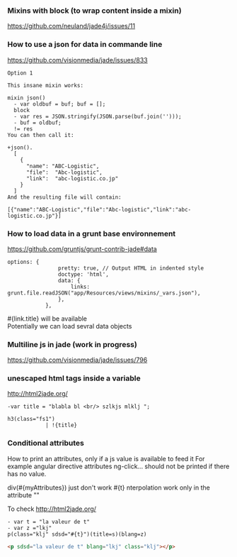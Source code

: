 ### Mixins with block (to wrap content inside a mixin)

https://github.com/neuland/jade4j/issues/11

### How to use a json for data in commande line     
https://github.com/visionmedia/jade/issues/833    

````
Option 1

This insane mixin works:

mixin json()
  - var oldbuf = buf; buf = [];
  block
  - var res = JSON.stringify(JSON.parse(buf.join('')));
  - buf = oldbuf;
  != res
You can then call it:

+json().
  [
    {
      "name": "ABC-Logistic",
      "file":  "Abc-logistic",
      "link":  "abc-logistic.co.jp"
    }
  ]
And the resulting file will contain:

[{"name":"ABC-Logistic","file":"Abc-logistic","link":"abc-logistic.co.jp"}]

````

### How to load data in a grunt base environnement    
https://github.com/gruntjs/grunt-contrib-jade#data

````
options: {
                pretty: true, // Output HTML in indented style
                doctype: 'html', 
                data: {
                    links: grunt.file.readJSON("app/Resources/views/mixins/_vars.json"), 
                },
            },

````
#{link.title} will be available   
Potentially we can load sevral data objects   

### Multiline js in jade (work in progress)   
https://github.com/visionmedia/jade/issues/796

### unescaped html tags inside a variable 

http://html2jade.org/
````jade
-var title = "blabla bl <br/> szlkjs mlklj ";

h3(class="fs1")
            | !{title}
````

### Conditional attributes 

How to print an attributes, only if a js value is available to feed it 
For example angular directive attributes ng-click... should not be printed if there has no value. 

div(#{myAttributes}) just don't work #{t} nterpolation work only in the attribute ""

To check http://html2jade.org/
````jade
- var t = "la valeur de t"
- var z ="lkj"
p(class="klj" sdsd="#{t}")(title=s)(blang=z)
````
````html
<p sdsd="la valeur de t" blang="lkj" class="klj"></p>
````